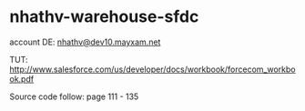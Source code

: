 # nhathv-warehouse-sfdc

account DE: nhathv@dev10.mayxam.net

TUT: http://www.salesforce.com/us/developer/docs/workbook/forcecom_workbook.pdf

Source code follow: page 111 - 135
